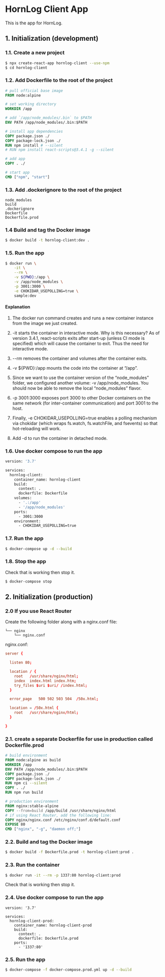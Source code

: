# HornLog Client App

This is the app for HornLog. 

## 1. Initialization (development)
<!-- <details><summary>Setup the project for dev</summary> -->
### 1.1. Create a new project

```bash
$ npx create-react-app hornlog-client --use-npm
$ cd hornlog-client
```

### 1.2. Add Dockerfile to the root of the project
```dockerfile
# pull official base image
FROM node:alpine

# set working directory
WORKDIR /app

# add `/app/node_modules/.bin` to $PATH
ENV PATH /app/node_modules/.bin:$PATH

# install app dependencies
COPY package.json ./
COPY package-lock.json ./
RUN npm install # --silent
# RUN npm install react-scripts@3.4.1 -g --silent

# add app
COPY . ./

# start app
CMD ["npm", "start"]
```

### 1.3. Add .dockerignore to the root of the project
```dockerignore
node_modules
build
.dockerignore
Dockerfile
Dockerfile.prod
```

### 1.4 Build and tag the Docker image
```bash
$ docker build -t hornlog-client:dev .
```

### 1.5. Run the app
```bash
$ docker run \
    -it \
    --rm \
    -v ${PWD}:/app \
    -v /app/node_modules \
    -p 3001:3000 \
    -e CHOKIDAR_USEPOLLING=true \
    sample:dev
```
#### Explanation

1. The docker run command creates and runs a new container instance from the image we just created.

2. -it starts the container in interactive mode. Why is this necessary? As of version 3.4.1, react-scripts exits after start-up (unless CI mode is specified) which will cause the container to exit. Thus the need for interactive mode.

3. --rm removes the container and volumes after the container exits.

4. -v ${PWD}:/app mounts the code into the container at “/app”.

5. Since we want to use the container version of the “node_modules” folder, we configured another volume: -v /app/node_modules. You should now be able to remove the local “node_modules” flavor.

6. -p 3001:3000 exposes port 3000 to other Docker containers on the same network (for inter-container communication) and port 3001 to the host.

7. Finally, -e CHOKIDAR_USEPOLLING=true enables a polling mechanism via chokidar (which wraps fs.watch, fs.watchFile, and fsevents) so that hot-reloading will work.

9. Add -d to run the container in detached mode.

### 1.6. Use docker compose to run the app
```bash
version: '3.7'

services:
  hornlog-client:
    container_name: hornlog-client
    build:
      context: .
      dockerfile: Dockerfile
    volumes:
      - '.:/app'
      - '/app/node_modules'
    ports:
      - 3001:3000
    environment:
      - CHOKIDAR_USEPOLLING=true
```

### 1.7. Run the app
```bash
$ docker-compose up -d --build
```

### 1.8. Stop the app
Check that is working then stop it. 
```bash
$ docker-compose stop 
```
</details>

## 2. Initialization (production)
<!-- <details><summary>Setup the project for prod</summary> -->

### 2.0 If you use React Router 
Create the following folder along with a nginx.conf file:
```
└── nginx
    └── nginx.conf
```

nginx.conf:
```nginx.conf
server {

  listen 80;

  location / {
    root   /usr/share/nginx/html;
    index  index.html index.htm;
    try_files $uri $uri/ /index.html;
  }

  error_page   500 502 503 504  /50x.html;

  location = /50x.html {
    root   /usr/share/nginx/html;
  }

}
```

### 2.1. create a separate Dockerfile for use in production called Dockerfile.prod
```dockerfile
# build environment
FROM node:alpine as build
WORKDIR /app
ENV PATH /app/node_modules/.bin:$PATH
COPY package.json ./
COPY package-lock.json ./
RUN npm ci --silent
COPY . ./
RUN npm run build

# production environment
FROM nginx:stable-alpine
COPY --from=build /app/build /usr/share/nginx/html
# if using React Router, add the following line:
COPY nginx/nginx.conf /etc/nginx/conf.d/default.conf
EXPOSE 80
CMD ["nginx", "-g", "daemon off;"]
```

### 2.2. Build and tag the Docker image
```bash
$ docker build -f Dockerfile.prod -t hornlog-client:prod .
```

### 2.3. Run the container
```bash
$ docker run -it --rm -p 1337:80 hornlog-client:prod
```
Check that is working then stop it. 

### 2.4. Use docker compose to run the app
```dockercompose
version: '3.7'

services:
  hornlog-client-prod:
    container_name: hornlog-client-prod
    build:
      context: .
      dockerfile: Dockerfile.prod
    ports:
      - '1337:80'
```

### 2.5. Run the app
```bash
$ docker-compose -f docker-compose.prod.yml up -d --build
```

